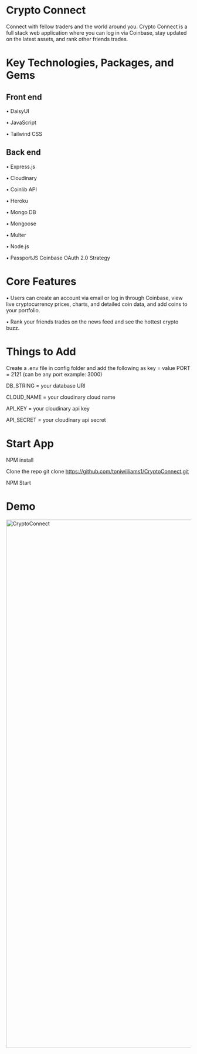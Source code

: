 # Crypto Connect
Connect with fellow traders and the world around you. Crypto Connect is a full stack web application where you can log in via Coinbase, stay updated on the latest assets, and rank other friends trades.

# Key Technologies, Packages, and Gems
## Front end <br>
• DaisyUI <br>

• JavaScript <br>

• Tailwind CSS <br>


## Back end
• Express.js

• Cloudinary

• Coinlib API

• Heroku

• Mongo DB

• Mongoose

• Multer

• Node.js

• PassportJS Coinbase OAuth 2.0 Strategy

# Core Features

• Users can create an account via email or log in through Coinbase, view live cryptocurrency prices, charts, and detailed coin data, and add coins to your portfolio.

• Rank your friends trades on the news feed and see the hottest crypto buzz.

# Things to Add

Create a .env file in config folder and add the following as key = value PORT = 2121 (can be any port example: 3000)

DB_STRING = your database URI

CLOUD_NAME = your cloudinary cloud name

API_KEY = your cloudinary api key

API_SECRET = your cloudinary api secret

# Start App
NPM install

Clone the repo git clone https://github.com/toniwilliams1/CryptoConnect.git

NPM Start

# Demo

<img width="1437" alt="CryptoConnect" src="https://user-images.githubusercontent.com/100317017/208328862-9945fdb7-c30d-41e7-8606-9135a33ec10e.png">



